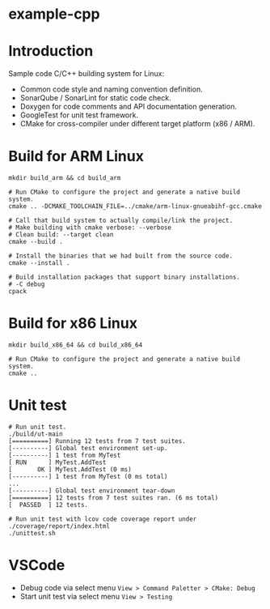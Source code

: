 example-cpp
=================================
# Introduction
Sample code C/C++ building system for Linux:
- Common code style and naming convention definition.
- SonarQube / SonarLint for static code check.
- Doxygen for code comments and API documentation generation.
- GoogleTest for unit test framework.
- CMake for cross-compiler under different target platform (x86 / ARM).

# Build for ARM Linux
```shell
mkdir build_arm && cd build_arm

# Run CMake to configure the project and generate a native build system.
cmake .. -DCMAKE_TOOLCHAIN_FILE=../cmake/arm-linux-gnueabihf-gcc.cmake

# Call that build system to actually compile/link the project.
# Make building with cmake verbose: --verbose
# Clean build: --target clean
cmake --build .

# Install the binaries that we had built from the source code.
cmake --install .

# Build installation packages that support binary installations.
# -C debug
cpack
```

# Build for x86 Linux
```shell
mkdir build_x86_64 && cd build_x86_64

# Run CMake to configure the project and generate a native build system.
cmake ..
```

# Unit test
```shell
# Run unit test.
./build/ut-main
[==========] Running 12 tests from 7 test suites.
[----------] Global test environment set-up.
[----------] 1 test from MyTest
[ RUN      ] MyTest.AddTest
[       OK ] MyTest.AddTest (0 ms)
[----------] 1 test from MyTest (0 ms total)
...
[----------] Global test environment tear-down
[==========] 12 tests from 7 test suites ran. (6 ms total)
[  PASSED  ] 12 tests.

# Run unit test with lcov code coverage report under ./coverage/report/index.html
./unittest.sh
```

# VSCode
- Debug code via select menu `View > Command Paletter > CMake: Debug`
- Start unit test via select menu `View > Testing`